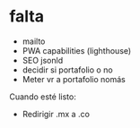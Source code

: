 # falta

- mailto
- PWA capabilities (lighthouse)
- SEO jsonld
- decidir si portafolio o no
- Meter vr a portafolio nomás

Cuando esté listo:

- Redirigir .mx a .co
